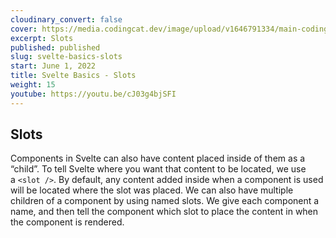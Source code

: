 ```yaml
---
cloudinary_convert: false
cover: https://media.codingcat.dev/image/upload/v1646791334/main-codingcatdev-photo/Intro_to_Svelte.png
excerpt: Slots
published: published
slug: svelte-basics-slots
start: June 1, 2022
title: Svelte Basics - Slots
weight: 15
youtube: https://youtu.be/cJ03g4bjSFI
---
```


## Slots

Components in Svelte can also have content placed inside of them as a “child”. To tell Svelte where you want that content to be located, we use a `<slot />`. By default, any content added inside when a component is used will be located where the slot was placed. We can also have multiple children of a component by using named slots. We give each component a name, and then tell the component which slot to place the content in when the component is rendered.
